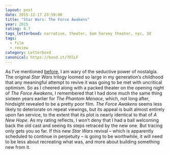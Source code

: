 ```yaml
---
layout: post 
date: 2015-12-17 23:59:00
title: "Star Wars: The Force Awakens"
year: 2015
rating: 0.7
tags_letterboxd: narrative, theater, bam harvey theater, nyc, 3d
tags:
  - film
  - review
category: Letterboxd
canonical: https://boxd.it/7OlLF
---
```


As I’ve mentioned [before](http://v5.robweychert.com/writing/astro-zombies/), I am wary of the seductive power of nostalgia. The original <cite>Star Wars</cite> trilogy loomed so large in my generation’s childhood that any meaningful attempt to revive it was going to be met with uncritical optimism. So as I cheered along with a packed theater on the opening night of <cite>The Force Awakens</cite>, I remembered that I had done much the same thing sixteen years earlier for <cite>The Phantom Menace</cite>, which, not long after, hindsight revealed to be a pretty poor film. <cite>The Force Awakens</cite> seems less likely to deteriorate on repeat viewings, but its appeal is built almost entirely upon fan service, to the extent that its plot is nearly identical to that of <cite>A New Hope</cite>. As my rating reflects, I won’t deny that I had a ball welcoming back the old cast and seeing its steps retraced by the new one. But tracing only gets you so far. If this new <cite>Star Wars</cite> revival – which is apparently scheduled to continue in perpetuity – is going to be worthwhile, it will need to be less about recreating what was, and more about building something new from it.